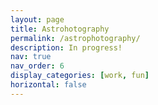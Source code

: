 ```yaml
---
layout: page
title: Astrohotography
permalink: /astrophotography/
description: In progress!
nav: true
nav_order: 6
display_categories: [work, fun]
horizontal: false
---
```


